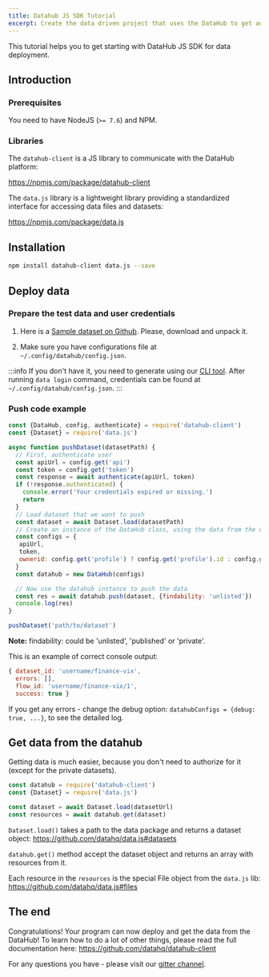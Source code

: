 ```yaml
---
title: Datahub JS SDK Tutorial
excerpt: Create the data driven project that uses the DataHub to get and store datasets.
---
```


This tutorial helps you to get starting with DataHub JS SDK for data deployment.


## Introduction

### Prerequisites

You need to have NodeJS (`>= 7.6`) and NPM.

### Libraries

The `datahub-client` is a JS library to communicate with the DataHub platform:

https://npmjs.com/package/datahub-client

The `data.js` library is a lightweight library providing a standardized interface for accessing data files and datasets:

https://npmjs.com/package/data.js

## Installation

```bash
npm install datahub-client data.js --save
```

## Deploy data

### Prepare the test data and user credentials

1. Here is a [Sample dataset on Github](https://github.com/datasets/finance-vix/archive/master.zip).  Please, download and unpack it.

2. Make sure you have configurations file at `~/.config/datahub/config.json`.

:::info
If you don't have it, you need to generate using our [CLI tool](https://datahub.io/download). After running `data login` command, credentials can be found at `~/.config/datahub/config.json`.
:::

### Push code example

```javascript
const {DataHub, config, authenticate} = require('datahub-client')
const {Dataset} = require('data.js')

async function pushDataset(datasetPath) {
  // First, authenticate user
  const apiUrl = config.get('api')
  const token = config.get('token')
  const response = await authenticate(apiUrl, token)
  if (!response.authenticated) {
    console.error('Your credentials expired or missing.')
    return
  }
  // Load dataset that we want to push
  const dataset = await Dataset.load(datasetPath)
  // Create an instance of the DataHub class, using the data from the user config
  const configs = {
   apiUrl,
   token,
   ownerid: config.get('profile') ? config.get('profile').id : config.get('id')
  }
  const datahub = new DataHub(configs)

  // Now use the datahub instance to push the data
  const res = await datahub.push(dataset, {findability: 'unlisted'})
  console.log(res)
}

pushDataset('path/to/dataset')
```

**Note:** findability: could be 'unlisted', 'published' or 'private'.

This is an example of correct console output:

```javascript
{ dataset_id: 'username/finance-vix',
  errors: [],
  flow_id: 'username/finance-vix/1',
  success: true }
```

If you get any errors - change the debug option: `datahubConfigs = {debug: true, ...}`, to see the detailed log.

## Get data from the datahub

Getting data is much easier, because you don't need to authorize for it (except for the private datasets).

```javascript
const datahub = require('datahub-client')
const {Dataset} = require('data.js')

const dataset = await Dataset.load(datasetUrl)
const resources = await datahub.get(dataset)
```

`Dataset.load()` takes a path to the data package and returns a dataset object: https://github.com/datahq/data.js#datasets

`datahub.get()` method accept the dataset object and returns an array with resources from it.

Each resource in the `resources` is the special File object from the `data.js` lib: https://github.com/datahq/data.js#files

## The end

Congratulations! Your program can now deploy and get the data from the DataHub! To learn how to do a lot of other things, please read the full documentation here: https://github.com/datahq/datahub-client

For any questions you have - please visit our [gitter channel](https://gitter.im/datahubio/chat).
